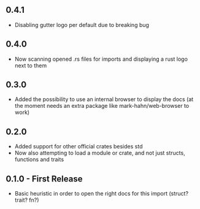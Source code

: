 ## 0.4.1
* Disabling gutter logo per default due to breaking bug

## 0.4.0
* Now scanning opened .rs files for imports and displaying a rust logo next to them

## 0.3.0
* Added the possibility to use an internal browser to display the docs (at the moment needs an extra package like mark-hahn/web-browser to work)

## 0.2.0
* Added support for other official crates besides std
* Now also attempting to load a module or crate, and not just structs, functions and traits

## 0.1.0 - First Release
* Basic heuristic in order to open the right docs for this import (struct? trait? fn?)
